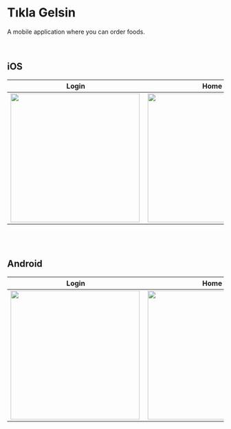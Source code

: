 # Tıkla Gelsin

A mobile application where you can order foods.

<br/>

## iOS

| Login  | Home  | Search   |  Basket | 
|--------|-------|----------|---------|
| <img width="300" align="left" src="https://user-images.githubusercontent.com/58886855/225593559-0ea279ea-a071-4a13-9f0f-15d6041a4984.png" /> | <img width="300" src="https://user-images.githubusercontent.com/58886855/225594327-26ee7456-0120-4677-bf4b-0f1c4728f212.png" />  | <img width="300" src="https://user-images.githubusercontent.com/58886855/225594699-4190271e-4fc8-4d90-9820-2d1c5e39a9fb.png" />  | <img width="300" src="https://user-images.githubusercontent.com/58886855/225595078-2c6339f6-4706-478b-acc7-23572b491d17.png" /> 

<br/><br/>

## Android

| Login  | Home  | Search   |  Basket | 
|--------|-------|----------|---------|
| <img width="300" align="left" src="https://user-images.githubusercontent.com/58886855/225597348-fc2fd935-1fe4-4a64-979c-5b601fa67674.png" /> | <img width="300" src="https://user-images.githubusercontent.com/58886855/225597467-4ac478d9-a326-4a66-ae21-454913eaa8ec.png" />  | <img width="300" src="https://user-images.githubusercontent.com/58886855/225597572-a9396ad9-e47d-48b5-a2b0-b4b110700b07.png" />  | <img width="300" src="https://user-images.githubusercontent.com/58886855/225597714-bec72149-8e3b-441f-8aa0-2cd8e67f5d14.png" /> 
